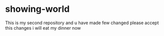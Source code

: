 # showing-world

This is my second repository and u have made few changed
please accept this changes
i will eat my dinner now
